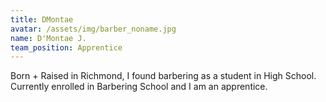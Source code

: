 ```yaml
---
title: DMontae
avatar: /assets/img/barber_noname.jpg
name: D'Montae J.
team_position: Apprentice
---
```

Born + Raised in Richmond, I found barbering as a student in High School.  Currently enrolled in Barbering School and I am an apprentice.
